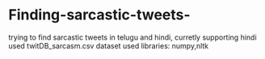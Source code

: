 # Finding-sarcastic-tweets-
trying to find sarcastic tweets in telugu and hindi, curretly supporting hindi
used twitDB_sarcasm.csv dataset
used libraries: numpy,nltk

